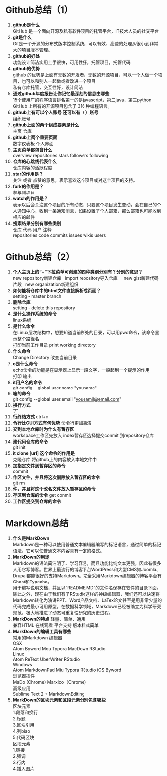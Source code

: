 # Github总结（1）
1. **github是什么**  
GitHub 是一个面向开源及私有软件项目的托管平台，IT技术人员的社交平台
2. **git是什么**    
Git是一个开源的分布式版本控制系统，可以有效、高速的处理从很小到非常大的项目版本管理。
3. **github的好处**    
功能设计简洁实用上手很快，可用性好，托管项目，托管代码
4. **github的优势**  
github 的优势是上面有无数的开发者，无数的开源项目，可以一个人做一个项目，也可以和别人一起做或者改进一个项目   
私有仓库托管，交互性好，设计简洁
5. **通过github年度报告让你记忆最深刻的信息由哪些**   
15个使用广的程序语言排名第一的是javascript，第二java，第三python    
GitHub 上所有的开源项目包含了 316 种编程语言。
6. **github上有可以个人账号 还可以有（ ）账号**    
组织账号
7. **github上面的两个组成要素是什么**    
主页 仓库
8. **github上两个重要页面**   
数字仪表板  个人界面
9. **主页菜单都包含什么**    
overview  repositories  stars  followers  following
10. **仓库的心跳线代表什么**    
仓库内容的活跃程度
11. **star的作用是？**    
关注 或者 点赞的意思，表示喜欢这个项目或对这个项目的支持。
12. **fork的作用是？**      
参与到项目
13. **watch的作用是？**    
表示以后会关注这个项目的所有动态，只要这个项目发生变动，会在自己的个人通知中心，收到一条通知消息，如果设置了个人邮箱，那么邮箱也可能收到相应的邮件
14. **搜索结果分别有哪些类别**   
仓库 代码 用户 注释    
repositories  code  commits issues  wikis  users  
#  Github总结（2）
1. **个人主页上的“+”下拉菜单可创建的四种类别分别有？分别的意思？**  
new repository新建仓库   import repository导入仓库      
new gist新建代码片段   new organization新建组织  
2. **如何能将仓库中的html文件直接解析成页面？**  
setting -  master branch   
3. **删除仓库**  
setting  - delete this repository  
4. **是什么操作系统的命令**  
linux系统  
5. **是什么命令**  
在Linux层次结构中，想要知道当前所处的目录，可以用pwd命令，该命令显示整个路径名  
打印当前工作目录 print working directory   
6. **什么命令**  
Change Directory 改变当前目录  
7. **o是什么命令**  
echo命令的功能是在显示器上显示一段文字，一般起到一个提示的作用  
打印 输出  
8. **it用户名的命令**  
git config --global user.name "youname"  
9. **箱的命令**  
git config --global user.email "youeamil@email.com"  
10. **换行方式**  
“/”  
11. **行终结方式**
ctrl+c  
12. **令行比GUI方式有何优势**
命令行更加简洁  
13. **交到本地仓库时为什么有暂存区**  
workspace工作区先放入 index暂存区选择提交conmit  到repository仓库  
14. **建代码仓库的命令**  
git init 
15. **it clone [url] 这个命令的作用是**  
克隆仓库  将github上的内容放入本地文件中  
16. **加指定文件到暂存区的命令**  
commit  
17. **作区文件，并且将这次删除放入暂存区的命令**  
git rm  
18. **件，并且将这个改名文件放入暂存区的命令**
19. **存区到仓库的命令**
get conmit  
20. **工作区提交到仓库的命令**

#  Markdown总结
1. **什么是MarkDown**  
Markdown是一种可以使用普通文本编辑器编写的标记语言，通过简单的标记语法，它可以使普通文本内容具有一定的格式。
2. **MarkDown的用途**  
Markdown的语法简洁明了、学习容易，而且功能比纯文本更强，因此有很多人用它写博客。世界上最流行的博客平台WordPress和大型CMS如Joomla、Drupal都能很好的支持Markdown。完全采用Markdown编辑器的博客平台有Ghost和Typecho。  
用于编写说明文档，并且以“README.MD”的文件名保存在软件的目录下面。  
除此之外，现在由于我们有了RStudio这样的神级编辑器，我们还可以快速将Markdown转化为演讲PPT、Word产品文档、LaTex论文甚至是用非常少量的代码完成最小可用原型。在数据科学领域，Markdown已经被确立为科学研究规范，极大地推进了动态可重复性研究的历史进程。  
3. **MarkDown的特点**
轻量、简单、通用  
兼容HTML 在线观看 平台支持  版本样式简单  
4. **MarkDown的编辑工具有哪些**  
常用的Markdown 编辑器  
OSX  
Atom
Byword
Mou
Typora
MacDown
RStudio  
Linux  
Atom
ReText
UberWriter
RStudio  
Windows  
Atom
MarkdownPad
Miu
Typora
RStudio
iOS
Byword  
浏览器插件  
MaDo (Chrome)
Marxico（Chrome）  
高级应用  
Sublime Text 2 + MarkdownEditing   
5. **MarkDown的区块元素和区段元素分别包含哪些**  
区块元素    
  1.段落和换行  
  2.标题  
  3.区块引用  
  4.列biao  
  5.代码区块  
区段元素  
  1.链接  
  2.强调  
  3.行内  
  4.插入图片  
